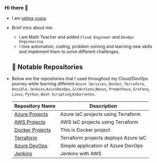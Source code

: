### Hi there 👋


- I am [selma yusra](https://https://www.linkedin.com/in/selma-yusra-631315259/?originalSubdomain=tr).

- Brief intro about me:
  * I am Math Teacher and added `Cloud Engineer` and `DevOps Engineering`
  * I love automation, coding, problem-solving and learning new skills and implement them to solve different challenges.
  
  <h2>💾 Notable Repositories</h2>
  
- Below are the repositories that I used throughout my Cloud/DevOps journey while learning different `Azure Services`, `Docker`, `Terraform`, `Ansible`, `Jenkins`,`AzureDevOps`, `GitActions`,`Nexus`, `Prometheus`, `Grafana`, `Linux`, `Python`, `Bash Scripting`,`Kubernetes`.

  | Repository Name | Description  |
  | ------ | ------ |
  | [Azure Projects](https://github.com/selmayusra/az104-lab7-assign6) | Azure IaC projects using Terraform |
  | [AWS Projects]() | AWS IaC projects using Terraform |
  | [Docker Projects](https://github.com/selmayusra/docker.compose_nginx-flask-mysql) | This is Docker project |
  | [Terraform](https://github.com/selmayusra/terraform_vm_sa_rg_azure_02 )| Terraform projects deploys Azure IaC|
  | [Azure DevOps]( https://github.com/selmayusra/angular-realworld-example-app ) |Simple application of Azure DevOps |
  | [Jenkins]() | Jenkins with AWS |
  
